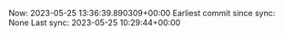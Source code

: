 Now: 2023-05-25 13:36:39.890309+00:00 Earliest commit since sync: None Last sync: 2023-05-25 10:29:44+00:00
